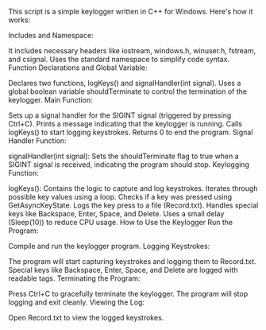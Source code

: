 This script is a simple keylogger written in C++ for Windows. Here's how it works:

Includes and Namespace:

It includes necessary headers like iostream, windows.h, winuser.h, fstream, and csignal.
Uses the standard namespace to simplify code syntax.
Function Declarations and Global Variable:

Declares two functions, logKeys() and signalHandler(int signal).
Uses a global boolean variable shouldTerminate to control the termination of the keylogger.
Main Function:

Sets up a signal handler for the SIGINT signal (triggered by pressing Ctrl+C).
Prints a message indicating that the keylogger is running.
Calls logKeys() to start logging keystrokes.
Returns 0 to end the program.
Signal Handler Function:

signalHandler(int signal): Sets the shouldTerminate flag to true when a SIGINT signal is received, indicating the program should stop.
Keylogging Function:

logKeys(): Contains the logic to capture and log keystrokes.
Iterates through possible key values using a loop.
Checks if a key was pressed using GetAsyncKeyState.
Logs the key press to a file (Record.txt).
Handles special keys like Backspace, Enter, Space, and Delete.
Uses a small delay (Sleep(10)) to reduce CPU usage.
How to Use the Keylogger
Run the Program:

Compile and run the keylogger program.
Logging Keystrokes:

The program will start capturing keystrokes and logging them to Record.txt.
Special keys like Backspace, Enter, Space, and Delete are logged with readable tags.
Terminating the Program:

Press Ctrl+C to gracefully terminate the keylogger.
The program will stop logging and exit cleanly.
Viewing the Log:

Open Record.txt to view the logged keystrokes.
